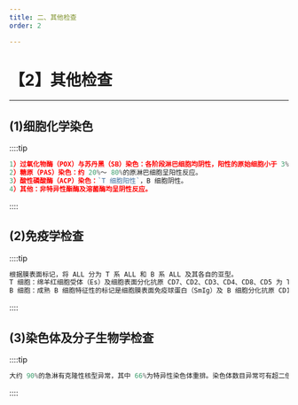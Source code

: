 ```yaml
---
title: 二、其他检查
order: 2

---
```


# 【2】其他检查

<kaodian :text="'血液学检验记忆卡'" />

<!-- ###### 第十七章 急性淋巴细胞白血病及其实验诊断

> 临床血液学检验 -->

<beitiX/>

---

## (1)细胞化学染色

<son :text="'血液学检验记忆卡'" text1="(1)细胞化学染色" :textOption="[['熟练掌握','专业知识','专业实践能力'],['熟练掌握','专业知识','专业实践能力'],['掌握','基础知识','专业知识']]" />

::::tip

```js
1）过氧化物酶（POX）与苏丹黑（SB）染色：各阶段淋巴细胞均阴性，阳性的原始细胞小于 3%。
2）糖原（PAS）染色：约 20%～ 80%的原淋巴细胞呈阳性反应。
3）酸性磷酸酶（ACP）染色：`T 细胞阳性`，B 细胞阴性。
4）其他：非特异性酯酶及溶菌酶均呈阴性反应。
```

::::

## (2)免疫学检查

<son :text="'血液学检验记忆卡'" text1="(2)免疫学检查" :textOption="[['掌握','专业知识','专业实践能力'],['掌握','专业知识','专业实践能力'],['掌握','基础知识','专业知识']]" />

::::tip

```js
根据膜表面标记，将 ALL 分为 T 系 ALL 和 B 系 ALL 及其各自的亚型。
T 细胞：绵羊红细胞受体（Es）及细胞表面分化抗原 CD7、CD2、CD3、CD4、CD8、CD5 为 T 细胞标记。
B 细胞：成熟 B 细胞特征性的标记是细胞膜表面免疫球蛋白（SmIg）及 B 细胞分化抗原 CD10、CD19、CD20、CD21 和 CD22。
```

::::

## (3)染色体及分子生物学检查

<son :text="'血液学检验记忆卡'" text1="(3)染色体及分子生物学检查" :textOption="[['超纲','暂无科目',''],['超纲','暂无科目',''],['了解','基础知识','专业知识']]" />

::::tip

```js
大约 90%的急淋有克隆性核型异常，其中 66%为特异性染色体重排。染色体数目异常可有超二倍体、亚二倍体、假二倍体及正常二倍体。染色体结构异常可见非特异性结构重排 6q-、t/del（9p）、t/del（12p）和特异性结构重排。
```

::::
